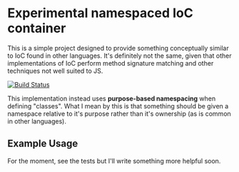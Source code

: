 # Experimental namespaced IoC container

This is a simple project designed to provide something conceptually similar to IoC found in other languages.  It's definitely not the same, given that other implementations of IoC perform method signature matching and other techniques not well suited to JS.

<a href="http://travis-ci.org/#!/DamonOehlman/registry"><img src="https://secure.travis-ci.org/DamonOehlman/registry.png" alt="Build Status"></a>

This implementation instead uses __purpose-based namespacing__ when defining "classes".  What I mean by this is that something should be given a namespace relative to it's purpose rather than it's ownership (as is common in other languages).

## Example Usage

For the moment, see the tests but I'll write something more helpful soon.